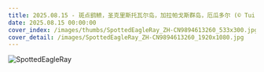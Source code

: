 ```yaml
---
title: 2025.08.15 - 斑点鹞鲼，圣克里斯托瓦尔岛‌，‌加拉帕戈斯群岛，厄瓜多尔 (© Tui De Roy/Minden Pictures)
date: 2025.08.15 00:00:00
cover_index: /images/thumbs/SpottedEagleRay_ZH-CN9894613260_533x300.jpg
cover_detail: /images/SpottedEagleRay_ZH-CN9894613260_1920x1080.jpg
---
```


![SpottedEagleRay](/images/SpottedEagleRay_ZH-CN9894613260_1920x1080.jpg)
